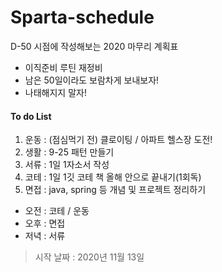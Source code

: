 # Sparta-schedule
D-50 시점에 작성해보는 2020 마무리 계획표
* 이직준비 루틴 재정비
* 남은 50일이라도 보람차게 보내보자!
* 나태해지지 말자!

#### To do List

1. 운동 : (점심먹기 전) 클로이팅 / 아파트 헬스장 도전!
2. 생활 : 9-25 패턴 만들기
3. 서류 : 1일 1자소서 작성
4. 코테 : 1일 1깃 코테 책 올해 안으로 끝내기(1회독)
5. 면접 : java, spring 등 개념 및 프로젝트 정리하기

* 오전 : 코테 / 운동
* 오후 : 면접
* 저녁 : 서류

> 시작 날짜 : 2020년 11월 13일

